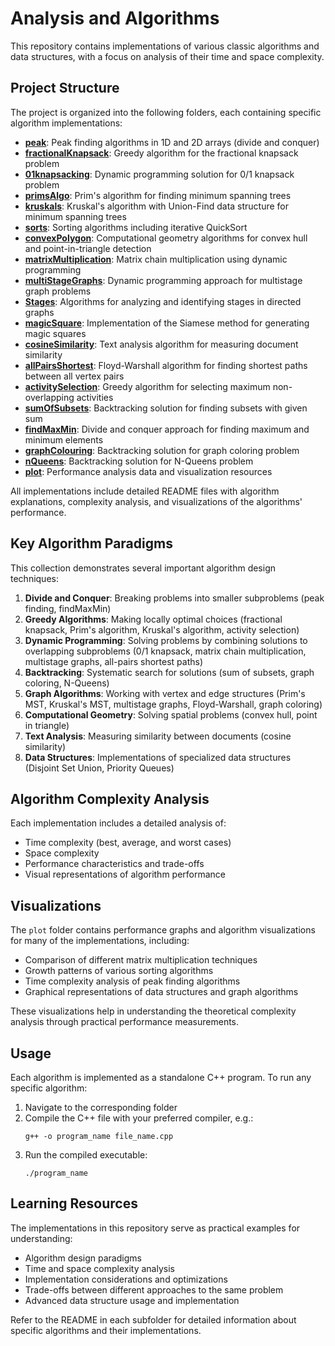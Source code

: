 # Analysis and Algorithms

This repository contains implementations of various classic algorithms and data structures, with a focus on analysis of their time and space complexity.

## Project Structure

The project is organized into the following folders, each containing specific algorithm implementations:

- **[peak](peak/)**: Peak finding algorithms in 1D and 2D arrays (divide and conquer)
- **[fractionalKnapsack](fractionalKnapsack/)**: Greedy algorithm for the fractional knapsack problem
- **[01knapsacking](01knapsacking/)**: Dynamic programming solution for 0/1 knapsack problem
- **[primsAlgo](primsAlgo/)**: Prim's algorithm for finding minimum spanning trees
- **[kruskals](kruskals/)**: Kruskal's algorithm with Union-Find data structure for minimum spanning trees
- **[sorts](sorts/)**: Sorting algorithms including iterative QuickSort
- **[convexPolygon](convexPolygon/)**: Computational geometry algorithms for convex hull and point-in-triangle detection
- **[matrixMultiplication](matrixMultiplication/)**: Matrix chain multiplication using dynamic programming
- **[multiStageGraphs](multiStageGraphs/)**: Dynamic programming approach for multistage graph problems
- **[Stages](Stages/)**: Algorithms for analyzing and identifying stages in directed graphs
- **[magicSquare](magicSquare/)**: Implementation of the Siamese method for generating magic squares
- **[cosineSimilarity](cosineSimilarity/)**: Text analysis algorithm for measuring document similarity
- **[allPairsShortest](allPairsShortest/)**: Floyd-Warshall algorithm for finding shortest paths between all vertex pairs
- **[activitySelection](activitySelection/)**: Greedy algorithm for selecting maximum non-overlapping activities
- **[sumOfSubsets](sumOfSubsets/)**: Backtracking solution for finding subsets with given sum
- **[findMaxMin](findMaxMin/)**: Divide and conquer approach for finding maximum and minimum elements
- **[graphColouring](graphColouring/)**: Backtracking solution for graph coloring problem
- **[nQueens](nQueens/)**: Backtracking solution for N-Queens problem
- **[plot](plot/)**: Performance analysis data and visualization resources

All implementations include detailed README files with algorithm explanations, complexity analysis, and visualizations of the algorithms' performance.

## Key Algorithm Paradigms

This collection demonstrates several important algorithm design techniques:

1. **Divide and Conquer**: Breaking problems into smaller subproblems (peak finding, findMaxMin)
2. **Greedy Algorithms**: Making locally optimal choices (fractional knapsack, Prim's algorithm, Kruskal's algorithm, activity selection)
3. **Dynamic Programming**: Solving problems by combining solutions to overlapping subproblems (0/1 knapsack, matrix chain multiplication, multistage graphs, all-pairs shortest paths)
4. **Backtracking**: Systematic search for solutions (sum of subsets, graph coloring, N-Queens)
5. **Graph Algorithms**: Working with vertex and edge structures (Prim's MST, Kruskal's MST, multistage graphs, Floyd-Warshall, graph coloring)
6. **Computational Geometry**: Solving spatial problems (convex hull, point in triangle)
7. **Text Analysis**: Measuring similarity between documents (cosine similarity)
8. **Data Structures**: Implementations of specialized data structures (Disjoint Set Union, Priority Queues)

## Algorithm Complexity Analysis

Each implementation includes a detailed analysis of:
- Time complexity (best, average, and worst cases)
- Space complexity
- Performance characteristics and trade-offs
- Visual representations of algorithm performance

## Visualizations

The `plot` folder contains performance graphs and algorithm visualizations for many of the implementations, including:
- Comparison of different matrix multiplication techniques
- Growth patterns of various sorting algorithms
- Time complexity analysis of peak finding algorithms
- Graphical representations of data structures and graph algorithms

These visualizations help in understanding the theoretical complexity analysis through practical performance measurements.

## Usage

Each algorithm is implemented as a standalone C++ program. To run any specific algorithm:

1. Navigate to the corresponding folder
2. Compile the C++ file with your preferred compiler, e.g.:
   ```
   g++ -o program_name file_name.cpp
   ```
3. Run the compiled executable:
   ```
   ./program_name
   ```

## Learning Resources

The implementations in this repository serve as practical examples for understanding:
- Algorithm design paradigms
- Time and space complexity analysis
- Implementation considerations and optimizations
- Trade-offs between different approaches to the same problem
- Advanced data structure usage and implementation

Refer to the README in each subfolder for detailed information about specific algorithms and their implementations. 